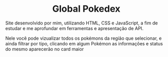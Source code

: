 <h1 align="center"> Global Pokedex </h1>

Site desenvolvido por mim, utilizando HTML, CSS e JavaScript, a fim de estudar e me aprofundar em ferramentas e apresentação  de API.

Nele você pode vizualizar todos os pokémons da região que selecionar, e ainda filtrar por tipo, clicando em algum Pokémon as informações e status do mesmo aparecerão no card maior



